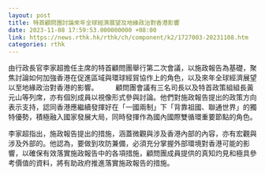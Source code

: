 ```yaml
---
layout: post
title: 特首顧問團討論來年全球經濟展望及地緣政治對香港影響　
date: 2023-11-08 17:59:53.000000000 +08:00
link: https://news.rthk.hk/rthk/ch/component/k2/1727003-20231108.htm
categories: rthk
---
```


由行政長官李家超擔任主席的特首顧問團舉行第二次會議，以施政報告為基礎，聚焦討論如何加強香港在促進區域與環球經貿協作上的角色，以及來年全球經濟展望以至地緣政治對香港的影響。
　　
顧問團會議有三名司長以及特首政策組組長黃元山等列席，亦有個別成員以視像形式參與討論。他們對施政報告提出的政策方向表示支持，認同香港應繼續發揮好在「一國兩制」下「背靠祖國、聯通世界」的獨特優勢，積極融入國家發展大局，同時發揮作為國內國際雙循環重要節點的角色。

李家超指出，施政報告提出的措施，涵蓋微觀與涉及香港內部的內容，亦有宏觀與涉及外部的。他認為，要做到攻防兼備，必須充分掌握外部環境對香港可能的影響，以確保有效落實施政報告中的各項措施，顧問團成員提供的真知灼見和極具參考價值的資料，將有助政府推進落實施政報告的措施。
